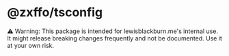 # @zxffo/tsconfig

⚠️ Warning: This package is intended for lewisblackburn.me's internal use. It might release breaking changes frequently and not be documented. Use it at your own risk.
